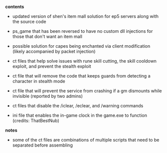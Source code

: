 **contents**

* updated version of shen's item mall solution for ep5 servers along with the source code

* ps_game that has been reversed to have no custom dll injections for those that don't want an item mall

* possible solution for capes being enchanted via client modification (likely accompanied by packet injection)

* ct files that help solve issues with rune skill cutting, the skill cooldown exploit, and prevent the stealth exploit

* ct file that will remove the code that keeps guards from detecting a character in stealth mode

* ct file that will prevent the service from crashing if a gm dismounts while invisible (reported by two admins)

* ct files that disable the /iclear, /eclear, and /warning commands

* ini file that enables the in-game clock in the game.exe to function (credits: ThatBestNub)

**notes** 

* some of the ct files are combinations of multiple scripts that need to be separated before assembling
